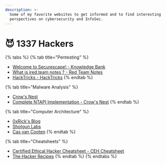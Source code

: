 ```yaml
---
description: >-
  Some of my favorite websites to get informed and to find interesting
  perspectives on cybersecurity and InfoSec.
---
```


# 😈 1337 Hackers

{% tabs %}
{% tab title="Pentesting" %}
* [Welcome to Securescape! - Knowledge Bank](https://blog.securescape.cc/about-us/welcome-to-securescape)
* [What is ired.team notes ? - Red Team Notes](https://www.ired.team/)
* [HackTricks - HackTricks](https://book.hacktricks.xyz/welcome/readme)
{% endtab %}

{% tab title="Malware Analysis" %}
* [Crow's Nest](https://www.crow.rip/)
* [Complete NTAPI Implementation - Crow's Nest](https://www.crow.rip/crows-nest/malware-development/process-injection/ntapi-injection/complete-ntapi-implementation)
{% endtab %}

{% tab title="Computer Architecture" %}
* [0xRick's Blog](https://0xrick.github.io/)
* [Shotgun Labs](https://shogunlab.gitbook.io/building-c2-implants-in-cpp-a-primer/)
* [Cas van Cooten](https://casvancooten.com/)
{% endtab %}

{% tab title="Cheatsheets" %}
* [Certified Ethical Hacker Cheatsheet - CEH Cheatsheet](https://ceh.securescape.cc/)
* [The Hacker Recipes](https://www.thehacker.recipes/)
{% endtab %}
{% endtabs %}


